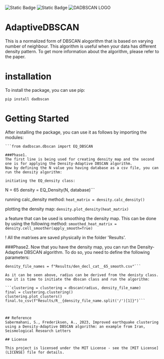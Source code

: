 ![Static Badge](https://img.shields.io/badge/License-MIT-yellow) ![Static Badge](https://img.shields.io/badge/ML-tested-blue)
![DADBSCAN LOGO]([https://github.com/Sinamahani/AdaptiveDBSCAN/logo.png](https://github.com/Sinamahani/AdaptiveDBSCAN/blob/main/logo.png))

# AdaptiveDBSCAN
This is a normalized form of DBSCAN alogorithm that is based on varying number of neighbour. This algorithm is useful when your data has different density pattern. To get more information about the algorithm, please refer to the paper.

# installation
To install the package, you can use pip:
```
pip install dadbscan
```

# Getting Started
After installing the package, you can use it as follows by importing the modules:

```from dadbscan.density import EQ_Density
```from dadbscan.dbscan import EQ_DBSCAN

###Phase1.
The first line is being used for creating density map and the second one is for applying the Density-Adaptive DBSCAN algorithm. 
Now by defining the N value you having database as a csv file, you can run the density algorithm:

initiating the EQ_density class:
```
N = 65
density = EQ_Density(N, database)```

running calc_density method:
```heat_matrix = density.calc_density()```

plotting the density map:
```density.plot_density(heat_matrix)```

a feature that can be used is smoothing the density map. This can be done by using the following method:
```smoothed_heat_matrix = density.cell_smoother(apply_smooth=True)```

! All the matrixes are saved physically in the folder 'Results'.


###Phase2.
Now that you have the density map, you can run the Density-Adaptive DBSCAN algorithm. To do so, you need to define the following parameters:

```radius = density.radius
density_file_names = f"Results/den_decl_cat__65_smooth.csv"```

As it can be seen above, radius can be derived from the denisty class.
now it is time to initiate the dbscan class and run the algorithm:

```clustering = clustering = dbscan(radius, density_file_name)
final = clustering.clustering()
clustering.plot_clusters()
final.to_csv(f"Results/R__{density_file_name.split('/')[1]}")```



## Reference
Sabermahani, S., Frederiksen, A., 2023, Improved earthquake clustering using a Density-Adaptive DBSCAN algorithm: an example from Iran, Seismological Research Letters

## License

This project is licensed under the MIT License - see the [MIT License](LICENSE) file for details.
